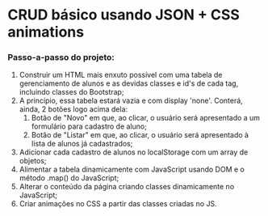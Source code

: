# CRUD básico usando JSON + CSS animations

### Passo-a-passo do projeto:

1. Construir um HTML mais enxuto possível com uma tabela de gerenciamento de alunos e as devidas classes e id's de cada tag, incluindo classes do Bootstrap;
2. A princípio, essa tabela estará vazia e com display 'none'. Conterá, ainda, 2 botões logo acima dela:
    1. Botão de "Novo" em que, ao clicar, o usuário será apresentado a um formulário para cadastro de aluno;
    2. Botão de "Listar" em que, ao clicar, o usuário será apresentado à lista de alunos já cadastrados; 
3. Adicionar cada cadastro de alunos no localStorage com um array de objetos;
4. Alimentar a tabela dinamicamente com JavaScript usando DOM e o método .map() do JavaScript;
5. Alterar o conteúdo da página criando classes dinamicamente no JavaScript;
6. Criar animações no CSS a partir das classes criadas no JS.